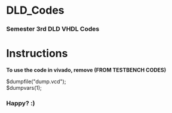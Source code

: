 # DLD_Codes
<h3>Semester 3rd DLD VHDL Codes</h3>
 
# Instructions
<strong>To use the code in vivado, remove (FROM TESTBENCH CODES)</strong>

$dumpfile("dump.vcd");<br>
$dumpvars(1);

<h3>Happy? :)</h3>
